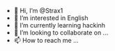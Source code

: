 - 👋 Hi, I’m @Strax1
- 👀 I’m interested in  English
- 🌱 I’m currently learning hackinh
- 💞️ I’m looking to collaborate on ...
- 📫 How to reach me ...

<!---
Strax1/Strax1 is a ✨ special ✨ repository because its `README.md` (this file) appears on your GitHub profile.
You can click the Preview link to take a look at your changes.
--->
